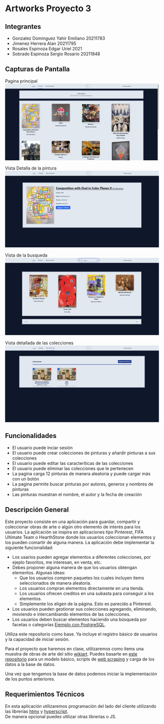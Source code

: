 # Artworks Proyecto 3

## Integrantes
* Gonzalez Dominguez Yahir Emiliano 20211783
* Jimenez Herrera Alan 20211795
* Rosales Espinoza Edgar Uriel 2021
* Sobrado Espinoza Sergio Rosario 20211848

## Capturas de Pantalla 
Pagina principal
![Pagina Principal](Imagenes/PantallaPrincipal.PNG)

Vista Detalla de la pintura
![artwork](Imagenes/artwork.PNG)

Vista de la busqueda
![busqueda](Imagenes/busqueda.PNG)

Vista detallada de las colecciones
![colecciones](Imagenes/colecciones.PNG)

## Funcionalidades
* El usuario puede inciar sesión
* El usuario puede crear colecciones de pinturas y añardir pinturas a sus colecciones
* El usuario puede editar las caracteriticas de las colecciones
* El usuario puede eliminar las colecciones que le pertenecen
* La pagina carga 12 pinturas de manera aleatoria y puede cargar más con un botón
* La pagina permite buscar pinturas por autores, generos y nombres de pinturas
* Las pinturas muestran el nombre, el autor y la fecha de creación

## Descripción General

Este proyecto consiste en una aplicación para guardar, compartir y coleccionar 
obras de arte o algún otro elemento de interés para los usuarios. La aplicación se inspira en aplicaciones tipo 
Pinterest, FIFA Ultimate Team o HearthStone donde los usuarios coleccionan elementos y los
pueden comartir de alguna manera. La aplicación debe implementar la siguiente funcionalidad:

* Los usarios pueden agregar elementos a diferentes colecciones, por ejeplo 
favoritos, me interesan, en venta, etc. 
* Debes proponer alguna manera de que los usuarios obtengan elementos. Algunas ideas:
    * Que los usuarios compren paquetes los cuales incluyen items seleccionados de manera aleatoria.
    * Los usuarios compran elementos directamente en una tienda.
    * Los usuarios ofrecen creditos en una subasta para conseguir a los elementos.
    * Simplemente los eligen de la página. Esto es parecido a Pinterest.
* Los usuarios pueden gestionar sus colecciones agregando, eliminando, moviendo e intercambiando elementos de las colecciones.
* Los usuarios deben buscar elementos haciendo una búsqueda por facetas o categorías [Ejemplo con PostgreSQL](https://www.youtube.com/watch?v=QFs6qgvyTC4).

Utiliza este repositorio como base.  Ya incluye el regístro básico de usuarios y la capacidad de iniciar sesión. 

Para el proyecto que haremos en clase, utilizaremos como ítems una muestra de 
obras de arte del sitio [wikiart](https://www.wikiart.org/). Puedes basarte en [este repositorio](https://github.com/mariosky/ArtTest) 
para un modelo básico, scripts de [web scraping](https://es.wikipedia.org/wiki/Web_scraping) y carga de los datos a la base de datos.

Una vez que tengamos la base de datos podemos iniciar la implementación de los puntos anteriores. 

## Requerimientos Técnicos

En esta aplicación utilizaremos programación del lado del cliente utilizando las librerías [htmx](https://htmx.org/) y [hyperscript](https://hyperscript.org/).  
De manera opcional puedes utilizar otras librerías o JS.



